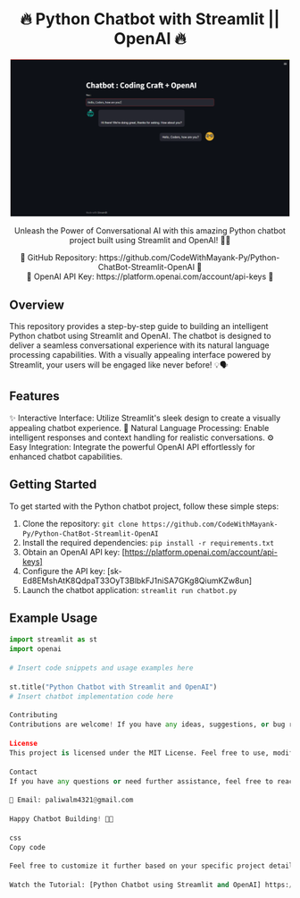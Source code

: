 <h1 align="center">🔥 Python Chatbot with Streamlit || OpenAI 🔥</h1>

<p align="center">
  <img src="output.png" alt="Chatbot Preview" width="500">
</p>

<p align="center">
  Unleash the Power of Conversational AI with this amazing Python chatbot project built using Streamlit and OpenAI! 💬🚀
</p>

<p align="center">
  🌟 GitHub Repository: https://github.com/CodeWithMayank-Py/Python-ChatBot-Streamlit-OpenAI 🌟<br>
  🔐 OpenAI API Key: https://platform.openai.com/account/api-keys 🔐
</p>

## Overview

This repository provides a step-by-step guide to building an intelligent Python chatbot using Streamlit and OpenAI. The chatbot is designed to deliver a seamless conversational experience with its natural language processing capabilities. With a visually appealing interface powered by Streamlit, your users will be engaged like never before! 💡🗣️

## Features

✨ Interactive Interface: Utilize Streamlit's sleek design to create a visually appealing chatbot experience.
🧠 Natural Language Processing: Enable intelligent responses and context handling for realistic conversations.
⚙️ Easy Integration: Integrate the powerful OpenAI API effortlessly for enhanced chatbot capabilities.

## Getting Started

To get started with the Python chatbot project, follow these simple steps:

1. Clone the repository: `git clone https://github.com/CodeWithMayank-Py/Python-ChatBot-Streamlit-OpenAI`
2. Install the required dependencies: `pip install -r requirements.txt`
3. Obtain an OpenAI API key: [https://platform.openai.com/account/api-keys]
4. Configure the API key: [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]
5. Launch the chatbot application: `streamlit run chatbot.py`

## Example Usage

```python
import streamlit as st
import openai

# Insert code snippets and usage examples here

st.title("Python Chatbot with Streamlit and OpenAI")
# Insert chatbot implementation code here

Contributing
Contributions are welcome! If you have any ideas, suggestions, or bug reports, please open an issue or submit a pull request. Let's collaborate to make this Python chatbot project even better! 🙌🎉

License
This project is licensed under the MIT License. Feel free to use, modify, and distribute it as per the license terms.

Contact
If you have any questions or need further assistance, feel free to reach out:

📧 Email: paliwalm4321@gmail.com

Happy Chatbot Building! 🤖💬

css
Copy code

Feel free to customize it further based on your specific project details and contact information.

Watch the Tutorial: [Python Chatbot using Streamlit and OpenAI] https://youtu.be/Q10QlwN-LxE




